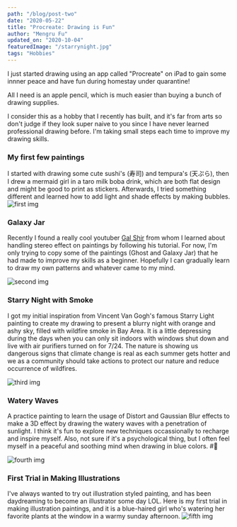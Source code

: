 ```yaml
---
path: "/blog/post-two"
date: "2020-05-22"
title: "Procreate: Drawing is Fun" 
author: "Mengru Fu"
updated_on: "2020-10-04"
featuredImage: "/starrynight.jpg"
tags: "Hobbies"
---
```

I just started drawing using an app called "Procreate" on iPad to gain some innner peace and have fun during homestay under quarantine!

All I need is an apple pencil, which is much easier than buying a bunch of drawing supplies. 

I consider this as a hobby that I recently has built, and it's far from arts so don't judge if they look super naive to you since I have never learned professional drawing before. I'm taking small steps each time to improve my drawing skills.

### My first few paintings
I started with drawing some cute sushi's (寿司) and tempura's (天ぷら), then I drew a mermaid girl in a taro milk boba drink, which are both flat design and might be good to print as stickers. Afterwards, I tried something different and learned how to add light and shade effects by making bubbles.  
![first img](/ff.jpg)

### Galaxy Jar 
Recently I found a really cool youtuber [Gal Shir](https://www.youtube.com/channel/UCA1ZyvPnZ1D-3xlpCM6-CrQ) from whom I learned about handling stereo effect on paintings by following his tutorial. For now, I'm only trying to copy some of the paintings (Ghost and Galaxy Jar) that he had made to improve my skills as a beginner. Hopefully I can gradually learn to draw my own patterns and whatever came to my mind. 

![second img](/galaxyjar.jpg)


### Starry Night with Smoke 
I got my initial inspiration from Vincent Van Gogh's famous Starry Light painting to create my drawing to present a blurry night with orange and ashy sky, filled with wildfire smoke in Bay Area. It is a little depressing during the days when you can only sit indoors with windows shut down and live with air purifiers turned on for 7/24. The nature is showing us dangerous signs that climate change is real as each summer gets hotter and we as a community should take actions to protect our nature and reduce occurrence of wildfires. 

![third img](/starrynight.jpg)


### Watery Waves 
A practice painting to learn the usage of Distort and Gaussian Blur effects to make a 3D effect by drawing the watery waves with a penetration of sunlight. I think it's fun to explore new techniques occassionally to recharge and inspire myself. Also, not sure if it's a psychological thing, but I often feel myself in a peaceful and soothing mind when drawing in blue colors. #:blue_heart:

![fourth img](/water_waves.jpg)


### First Trial in Making Illustrations
I've always wanted to try out illustration styled painting, and has been daydreaming to become an illustrator some day LOL. Here is my first trial in making illustration paintings, and it is a blue-haired girl who's watering her favorite plants at the window in a warmy sunday afternoon. 
![fifth img](/girl_watering_plant.jpg)


